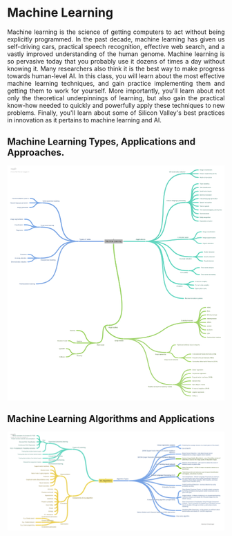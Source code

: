 # Machine Learning

<p style="text-align: justify">Machine learning is the science of getting computers to act without being explicitly programmed. In the past decade, machine learning has given us self-driving cars, practical speech recognition, effective web search, and a vastly improved understanding of the human genome. Machine learning is so pervasive today that you probably use it dozens of times a day without knowing it. Many researchers also think it is the best way to make progress towards human-level AI. In this class, you will learn about the most effective machine learning techniques, and gain practice implementing them and getting them to work for yourself. More importantly, you'll learn about not only the theoretical underpinnings of learning, but also gain the practical know-how needed to quickly and powerfully apply these techniques to new problems. Finally, you'll learn about some of Silicon Valley's best practices in innovation as it pertains to machine learning and AI.
<p/>

## Machine Learning Types, Applications and Approaches.
<img align="Center" alt="MLM" src="./Machine Learning Mindmap.png" />

## Machine Learning Algorithms and Applications
<img align="Center" alt="MLAA" src="./Algorithms and Applications.png" />
